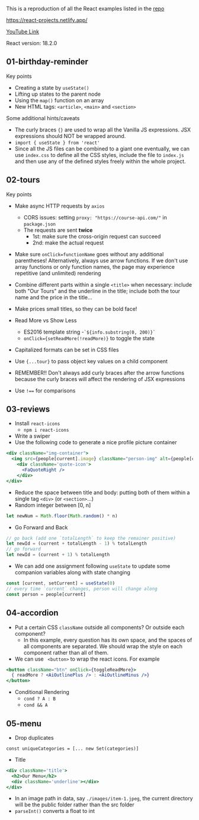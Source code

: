 This is a reproduction of all the React examples listed in the [repo](https://github.com/john-smilga/react-projects)

https://react-projects.netlify.app/

[YouTube Link](https://www.youtube.com/watch?v=a_7Z7C_JCyo)

React version: 18.2.0

## 01-birthday-reminder

Key points

- Creating a state by `useState()`
- Lifting up states to the parent node
- Using the `map()` function on an array
- New HTML tags: `<article>`, `<main>` and `<section>`

Some additional hints/caveats

- The curly braces `{}` are used to wrap all the Vanilla JS expressions. JSX expressions should NOT be wrapped around.
- `import { useState } from 'react'`
- Since all the JS files can be combined to a giant one eventually, we can use `index.css` to define all the CSS styles, include the file to `index.js` and then use any of the defined styles freely within the whole project.

## 02-tours

Key points

- Make async HTTP requests by `axios`

  - CORS issues: setting `proxy: "https://course-api.com/"` in `package.json`
  - The requests are sent **twice**
    - 1st: make sure the cross-origin request can succeed
    - 2nd: make the actual request
- Make sure `onClick=functionName` goes without any additional parentheses! Alternatively, always use arrow functions. If we don't use array functions or only function names, the page may experience repetitive (and unlimited) rendering
- Combine different parts within a single `<title>` when necessary: include both "Our Tours" and the underline in the title; include both the tour name and the price in the title...
- Make prices small titles, so they can be bold face!
- Read More vs Show Less

  - ES2016 template string -`` `${info.substring(0, 200)}` ``
  - `onClick={setReadMore(!readMore)}` to toggle the state
- Capitalized formats can be set in CSS files
- Use `{...tour}` to pass object key values on a child component
- REMEMBER!! Don't always add curly braces after the arrow functions because the curly braces will affect the rendering of JSX expressions
- Use `!==` for comparisons

## 03-reviews

- Install `react-icons`
  - `npm i react-icons`
- Write a swiper
- Use the following code to generate a nice profile picture container

```jsx
<div className="img-container">
  <img src={people[current].image} className="person-img" alt={people[current].name}/>
    <div className='quote-icon'>
      <FaQuoteRight />
    </div>
</div>
```

- Reduce the space between title and body: putting both of them within a single tag `<div>` (or `<section>`...)
- Random integer between [0, n]

```js
let newNum = Math.floor(Math.random() * n)
```

- Go Forward and Back

```js
// go back (add one `totalLength` to keep the remainer positive)
let newId = (current + totalLength - 1) % totalLength
// go forward
let newId = (current + 1) % totalLength
```

- We can add one assignment following `useState` to update some companion variables along with state changing

```js
const [current, setCurrent] = useState(0)
// every time `current` changes, person will change along
const person = people[current]
```

## 04-accordion

- Put a certain CSS `className` outside all components? Or outside each component?
  - In this example, every question has its own space, and the spaces of all components are separated. We should wrap the style on each component rather than all of them.
- We can use ` <button>` to wrap the react icons. For example

```jsx
<button className="btn" onClick={toggleReadMore}>
  { readMore ? <AiOutlinePlus /> : <AiOutlineMinus />}
</button>
```

- Conditional Rendering
  - `cond ? A : B`
  - `cond && A`

## 05-menu

- Drop duplicates

```
const uniqueCategories = [... new Set(categories)]
```

- Title

```jsx
<div className='title'>
  <h2>Our Menu</h2>
  <div className='underline'></div>
</div>
```

- In an image path in data, say `./images/item-1.jpeg`, the current directory will be the public folder rather than the src folder
- `parseInt()` converts a float to int
